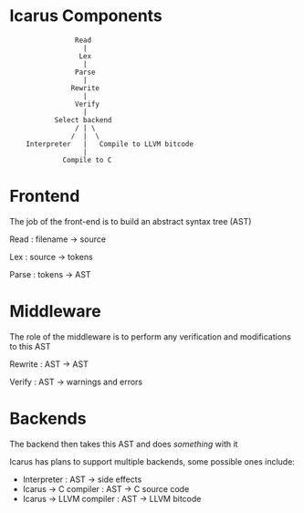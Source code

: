 Icarus Components
=================


                    Read
                      |
                     Lex
                      |
                    Parse
                      |
                   Rewrite
                      |
                    Verify
                      |
               Select backend
                    / | \
                   /  |  \
        Interpreter   |   Compile to LLVM bitcode
                      |
                 Compile to C

Frontend
========
The job of the front-end is to build an abstract syntax tree (AST)

Read : filename -> source

Lex : source -> tokens

Parse : tokens -> AST

Middleware
==========
The role of the middleware is to perform any verification and modifications to this AST

Rewrite : AST -> AST

Verify : AST -> warnings and errors

Backends
========
The backend then takes this AST and does *something* with it

Icarus has plans to support multiple backends, some possible ones include:

* Interpreter : AST -> side effects
* Icarus -> C compiler : AST -> C source code
* Icarus -> LLVM compiler : AST -> LLVM bitcode

